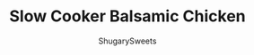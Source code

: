 ---
layout: ../../layouts/MarkdownPostLayout.astro
title: Slow Cooker Balsamic Chicken
author: ShugarySweets
pubDate: 2019-01-15
description: "With only a few minutes prep time, you can have this Slow Cooker Balsamic Chicken for dinner tonight! Pull out your crockpot, fix it and forget it!"
image_url: https://www.shugarysweets.com/wp-content/uploads/2016/12/slow-cooker-balsamic-chicken-1.jpg
tags: ["Main Dish","American"]
calories: 307
protein: 29
carbohydrates: 28
fats: 9
fiber: 1
ingredients: ["1 1/2 lb boneless, skinless chicken thighs","2 cups beef broth","3/4 cup light brown sugar, packed","1/4 cup balsamic vinegar","1 Tbsp soy sauce","1 tsp kosher salt","1/4 tsp red pepper flakes","3 garlic cloves, pressed","1 green pepper, sliced and seeded","1 red pepper, sliced and seeded","1 orange (or yellow) pepper, sliced and seeded","1 small onion, sliced"]
serves: 6
time: "8 hours 10 minutes"
prepTime: "10 minutes"
instructions: ["In the bottom of a large crockpot, combine the broth, sugar, vinegar, soy, salt, red pepper flakes, and garlic. Whisk together.","Add the chicken thighs and sliced vegetables. Cover and cook on low for at least 6 hours.","When ready to serve, shred chicken with a fork and enjoy over potatoes or rice!"]
nutrition: ["307 calories","28 grams carbohydrates","138 milligrams cholesterol","9 grams fat","1 grams fiber","29 grams protein","3 grams saturated fat","1043 grams sodium","26 grams sugar","0 grams trans fat","6 grams unsaturated fat"]
---